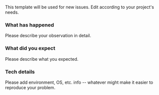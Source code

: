 This template will be used for new issues. Edit according to your project's needs.

### What has happened

Please describe your observation in detail.

### What did you expect

Please describe what you expected.

### Tech details

Please add environment, OS, etc. info -- whatever might make it easier to reproduce your problem.
